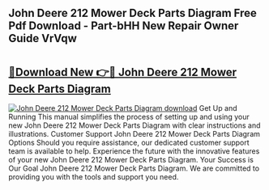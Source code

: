 ## John Deere 212 Mower Deck Parts Diagram Free Pdf Download - Part-bHH New Repair Owner Guide VrVqw

# <h2><a href="http://dfqa5g.blite.top/?on=John+Deere+212+Mower+Deck+Parts+Diagram">🔗Download New 👉🔴 John Deere 212 Mower Deck Parts Diagram</a></h2>

[![John Deere 212 Mower Deck Parts Diagram download](https://i.imgur.com/lujVjoI.png)](http://dfqa5g.blite.top/?on=John+Deere+212+Mower+Deck+Parts+Diagram)
Get Up and Running This manual simplifies the process of setting up and using your new John Deere 212 Mower Deck Parts Diagram with clear instructions and illustrations. Customer Support John Deere 212 Mower Deck Parts Diagram Options Should you require assistance, our dedicated customer support team is available to help. Experience the future with the innovative features of your new John Deere 212 Mower Deck Parts Diagram. Your Success is Our Goal John Deere 212 Mower Deck Parts Diagram. We are committed to providing you with the tools and support you need.
